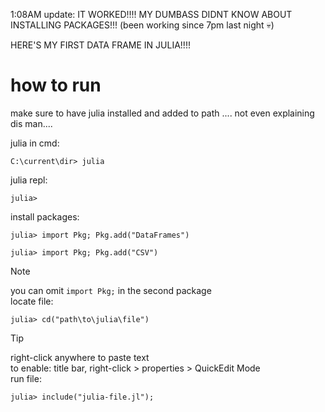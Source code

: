 1:08AM update: IT WORKED!!!! MY DUMBASS DIDNT KNOW ABOUT INSTALLING PACKAGES!!!
(been working since 7pm last night 💀)

HERE'S MY FIRST DATA FRAME IN JULIA!!!!

# how to run
make sure to have julia installed and added to path .... not even explaining dis man....

julia in cmd:
```
C:\current\dir> julia
```
julia repl:
```
julia>
```
install packages:
```
julia> import Pkg; Pkg.add("DataFrames")
```
```
julia> import Pkg; Pkg.add("CSV")
```
> [!NOTE]
> you can omit `import Pkg;` in the second package\
locate file:
```
julia> cd("path\to\julia\file")
```
> [!TIP]
> right-click anywhere to paste text  
> to enable: title bar, right-click > properties > QuickEdit Mode\
run file:
```
julia> include("julia-file.jl");
```
